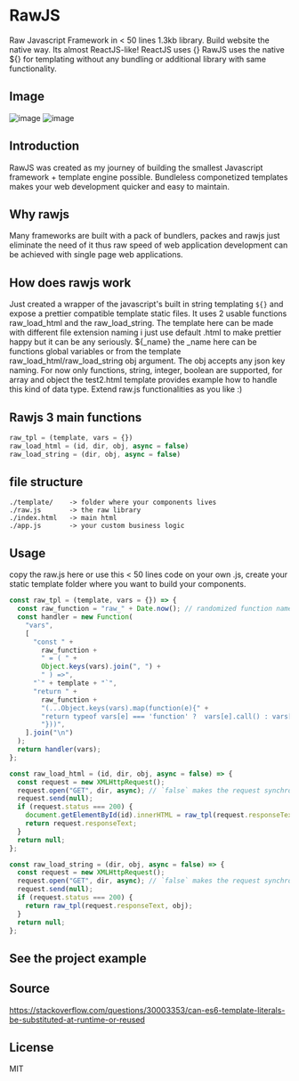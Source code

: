 # RawJS
Raw Javascript Framework in < 50 lines 1.3kb library. Build website the native way. Its almost ReactJS-like! ReactJS uses {} RawJS uses the native ${} for templating without any bundling or additional library with same functionality. 
## Image
![image](https://github.com/user-attachments/assets/4f8cf9a2-9c31-45d8-aa2e-2cecbaed2da5)
![image](https://github.com/user-attachments/assets/5ffc9a8a-fe87-4281-bf27-f1a78086e8c0)


## Introduction
RawJS was created as my journey of building the smallest Javascript framework + template engine possible. Bundleless componetized templates makes your web development quicker and easy to maintain.

## Why rawjs
Many frameworks are built with a pack of bundlers, packes and rawjs just eliminate the need of it thus raw speed of web application development can be achieved with single page web applications.

## How does rawjs work
Just created a wrapper of the javascript's built in string templating `${}` and expose a prettier compatible template static files. It uses 2 usable functions raw_load_html and the raw_load_string. The template here can be made with different file extension naming i just use default .html to make prettier happy but it can be any seriously. ${_name} the _name here can be functions global variables or from the template raw_load_html/raw_load_string obj argument. The obj accepts any json key naming. For now only functions, string, integer, boolean are supported, for array and object the test2.html template provides example how to handle this kind of data type. Extend raw.js functionalities as you like :)

## Rawjs 3 main functions
```js
raw_tpl = (template, vars = {})
raw_load_html = (id, dir, obj, async = false)
raw_load_string = (dir, obj, async = false)
```

## file structure
```
./template/    -> folder where your components lives
./raw.js       -> the raw library
./index.html   -> main html
./app.js       -> your custom business logic
```
## Usage
copy the raw.js here or use this < 50 lines code on your own .js, create your static template folder where you want to build your components.
```js
const raw_tpl = (template, vars = {}) => {
  const raw_function = "raw_" + Date.now(); // randomized function name
  const handler = new Function(
    "vars",
    [
      "const " +
        raw_function +
        " = ( " +
        Object.keys(vars).join(", ") +
        " ) =>",
      "`" + template + "`",
      "return " +
        raw_function +
        "(...Object.keys(vars).map(function(e){" +
        "return typeof vars[e] === 'function' ?  vars[e].call() : vars[e];" +
        "}))",
    ].join("\n")
  );
  return handler(vars);
};

const raw_load_html = (id, dir, obj, async = false) => {
  const request = new XMLHttpRequest();
  request.open("GET", dir, async); // `false` makes the request synchronous
  request.send(null);
  if (request.status === 200) {
    document.getElementById(id).innerHTML = raw_tpl(request.responseText, obj);
    return request.responseText;
  }
  return null;
};

const raw_load_string = (dir, obj, async = false) => {
  const request = new XMLHttpRequest();
  request.open("GET", dir, async); // `false` makes the request synchronous
  request.send(null);
  if (request.status === 200) {
    return raw_tpl(request.responseText, obj);
  }
  return null;
};
```
## See the project example

## Source
https://stackoverflow.com/questions/30003353/can-es6-template-literals-be-substituted-at-runtime-or-reused

## License
MIT
